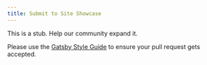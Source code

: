 ```yaml
---
title: Submit to Site Showcase
---
```


This is a stub. Help our community expand it.

Please use the [Gatsby Style Guide](/docs/gatsby-style-guide/) to ensure your
pull request gets accepted.
